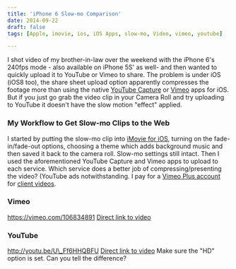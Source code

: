 ```yaml
---
title: 'iPhone 6 Slow-mo Comparison'
date: 2014-09-22
draft: false
tags: [Apple, imovie, ios, iOS Apps, slow-mo, Video, vimeo, youtube]

---
```


I shot video of my brother-in-law over the weekend with the iPhone 6's 240fps mode - also available on iPhone 5S' as well- and then wanted to quickly upload it to YouTube or Vimeo to share. The problem is under iOS (iOS8 too), the share sheet upload option apparently compresses the footage more than using the native [YouTube Capture](https://itunes.apple.com/ca/app/youtube-capture/id576941441?mt=8&uo=4&at=10l4Ki) or [Vimeo](https://itunes.apple.com/ca/app/vimeo/id425194759?mt=8&uo=4&at=10l4Ki) apps for iOS. But if you just go grab the video clip in your Camera Roll and try uploading to YouTube it doesn't have the slow motion "effect" applied.

### My Workflow to Get Slow-mo Clips to the Web

I started by putting the slow-mo clip into [iMovie for iOS](https://itunes.apple.com/ca/app/imovie/id377298193?mt=8&uo=4&at=10l4Ki), turning on the fade-in/fade-out options, choosing a theme which adds background music and then saved it back to the camera roll. Slow-mo settings still intact. Then I used the aforementioned YouTube Capture and Vimeo apps to upload to each service. Which service does a better job of compressing/presenting the video? (YouTube ads notwithstanding. I pay for a [Vimeo Plus account](https://vimeo.com/plus) for [client videos](http://lemonproductions.ca).

### Vimeo

https://vimeo.com/106834891 [Direct link to video](https://vimeo.com/106834891)

### YouTube

http://youtu.be/U\_Ff6HHQBFU [Direct link to video](http://youtu.be/U_Ff6HHQBFU) Make sure the "HD" option is set. Can you tell the difference?